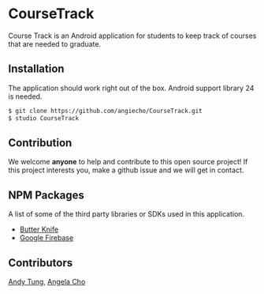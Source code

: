 # CourseTrack

Course Track is an Android application for students to keep track of courses that are needed to graduate.

## Installation

The application should work right out of the box. Android support library 24 is needed.

```bash
$ git clone https://github.com/angiecho/CourseTrack.git
$ studio CourseTrack
```

## Contribution
We welcome __anyone__ to help and contribute to this open source project! If this project interests you, make a github issue and we will get in contact.

## NPM Packages
A list of some of the third party libraries or SDKs used in this application.

- [Butter Knife](http://jakewharton.github.io/butterknife/)
- [Google Firebase](https://firebase.google.com/)

## Contributors
[Andy Tung](https://github.com/andyytung), [Angela Cho](https://github.com/angiecho)